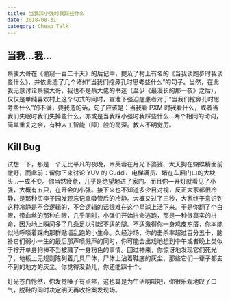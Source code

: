 ```yaml
---
title: 当我踩小强时我踩些什么
date: 2018-08-31
category: Cheap Talk
---
```


## 当我...我...

蔡骏大哥在《偷窥一百二十天》的后记中，提及了村上有名的《当我谈跑步时我谈些什么》，并依此造了几个诸如“当我们挖鼻孔时思考些什么”的句子。当然，在此我无意讨论蔡骏大哥，我也不是蔡大佬的书迷（至少《最漫长的那一夜》之后），仅仅是单纯喜欢村上这个句式的同时，宣泄下强迫症患者对于“当我们挖鼻孔时思考些什么”的不满，要我造的话，句子应该是：当我看 PXM 时我看什么，或者当我们失眠时我们失掉些什么，亦或是当我踩小强时我踩些什么...两个相同的动词，简单重复之余，有种人工智能（障）般的高深。教人不明觉厉。

## Kill Bug

试想一下，那是一个无比平凡的夜晚，木芙蓉在月光下婆娑、大天狗在蝴蝶精面前撒野，而此前：留你下来讨论 YUV 的 Guddi、电梯满员、堵在车厢门口的大块头...一成不变。你当然疲惫，几乎是绝望地进了家门。而且你一开灯就看见了小强，大概有五只，在开会的小强。接下来也不知道多少目对视，反正大家都很冷静，是那种买李子园发现忘记拿吸管后的冷静。大概又过了三秒，大家终于意识到这种冷静是不合逻辑的，不合逻辑的话很难在这个星球上活下来。于是你翻了个白眼，带血丝的那种白眼，几乎同时，小强们开始拼命逃跑，那是一种很真实的拼命，因为地上瞬间多了几条足以引起不适的腿。不适激得你一身鸡皮疙瘩，你本能似地呼嚎着踩向那群贴墙乱跑的小生命。久经沙场，你的击杀率超过百分五十，脑补它们弱小一生的最后那声喷溅声的同时，你可能会出戏地想到中午或者晚上类似于拧开单身狗棒不当被溅了一身粉色的事情。回过神来，你惊讶地发现它们死光了，地板上无规则陈列着几具尸体，尸体上沾着鞋底的灰尘，那些它们一辈子都去不到的地方的灰尘。你觉得没劲儿，你还能踩十个。

灯光苍白怆然，你发觉嗓子有点疼，这也算是为生活呐喊吧，你很乐观地叹了口气，脱鞋的同时决定明天再收拾案发现场。
